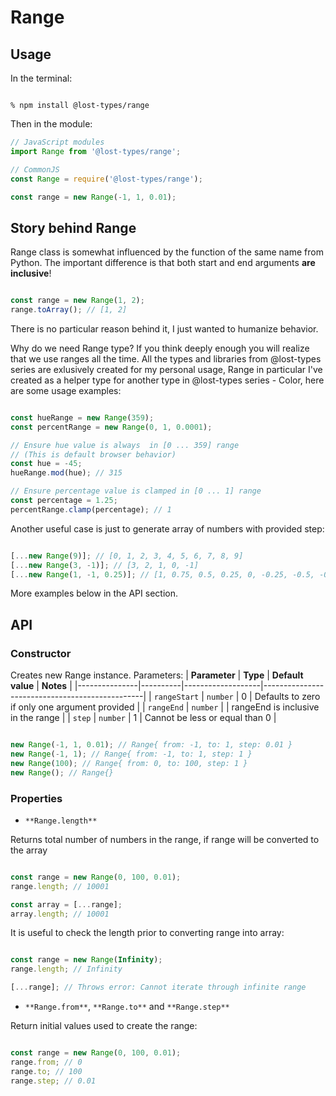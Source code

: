 # Range

## Usage

In the terminal:
```

% npm install @lost-types/range

```

Then in the module:
```js
// JavaScript modules
import Range from '@lost-types/range';

// CommonJS
const Range = require('@lost-types/range');

const range = new Range(-1, 1, 0.01);

```

## Story behind Range

Range class is somewhat influenced by the function of the same name from Python. The important difference is that both start and end arguments **are inclusive**!
```js

const range = new Range(1, 2);
range.toArray(); // [1, 2]

```
There is no particular reason behind it, I just wanted to humanize behavior.

Why do we need Range type? If you think deeply enough you will realize that we use ranges all the time. All the types and libraries from @lost-types series are exlusively created for my personal usage, Range in particular I've created as a helper type for another type in @lost-types series - Color, here are some usage examples:
```js

const hueRange = new Range(359);
const percentRange = new Range(0, 1, 0.0001);

// Ensure hue value is always  in [0 ... 359] range
// (This is default browser behavior)
const hue = -45;
hueRange.mod(hue); // 315

// Ensure percentage value is clamped in [0 ... 1] range
const percentage = 1.25;
percentRange.clamp(percentage); // 1

```

Another useful case is just to generate array of numbers with provided step:
```js

[...new Range(9)]; // [0, 1, 2, 3, 4, 5, 6, 7, 8, 9]
[...new Range(3, -1)]; // [3, 2, 1, 0, -1]
[...new Range(1, -1, 0.25)]; // [1, 0.75, 0.5, 0.25, 0, -0.25, -0.5, -0.75, -1]

```
More examples below in the API section.

## API

### Constructor

Creates new Range instance.
Parameters:
| **Parameter** | **Type** | **Default value** | **Notes**                                      |
|---------------|----------|-------------------|------------------------------------------------|
| `rangeStart`  | `number` |         0         | Defaults to zero if only one argument provided |
| `rangeEnd`    | `number` |                   | rangeEnd is inclusive in the range             |
| `step`        | `number` |         1         | Cannot be less or equal than 0                 |

```js

new Range(-1, 1, 0.01); // Range{ from: -1, to: 1, step: 0.01 }
new Range(-1, 1); // Range{ from: -1, to: 1, step: 1 }
new Range(100); // Range{ from: 0, to: 100, step: 1 }
new Range(); // Range{}

```

### Properties

* `**Range.length**`

Returns total number of numbers in the range, if range will be converted to the array
```js

const range = new Range(0, 100, 0.01);
range.length; // 10001

const array = [...range];
array.length; // 10001

```
It is useful to check the length prior to converting range into array:
```js

const range = new Range(Infinity);
range.length; // Infinity

[...range]; // Throws error: Cannot iterate through infinite range

```

* `**Range.from**`, `**Range.to**` and `**Range.step**`

Return initial values used to create the range:
```js

const range = new Range(0, 100, 0.01);
range.from; // 0
range.to; // 100
range.step; // 0.01

```


